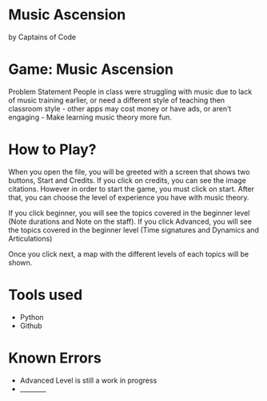 # Music Ascension
by Captains of Code <br/>

<h1>Game: Music Ascension </h1>
Problem Statement
People in class were struggling with music due to lack of music training earlier, or need a different style of teaching then classroom style - other apps may cost money or have ads, or aren’t engaging - Make learning music theory more fun.

<h1> How to Play?</h1>
When you open the file, you will be greeted with a screen that shows two buttons, Start and Credits. If you click on credits, you can see the image citations. However in order to start the game, you must click on start. After that, you can choose the level of experience you have with music theory. 

If you click beginner, you will see the topics covered in the beginner level (Note durations and Note on the staff).
If you click Advanced, you will see the topics covered in the beginner level (Time signatures and Dynamics and Articulations)

Once you click next, a map with the different levels of each topics will be shown. 

<h1> Tools used</h1>
<ul><li>Python</li>
<li>Github</li></ul>

<h1>Known Errors</h1>
<ul><li>Advanced Level is still a work in progress</li>
<li>________</li></ul>
